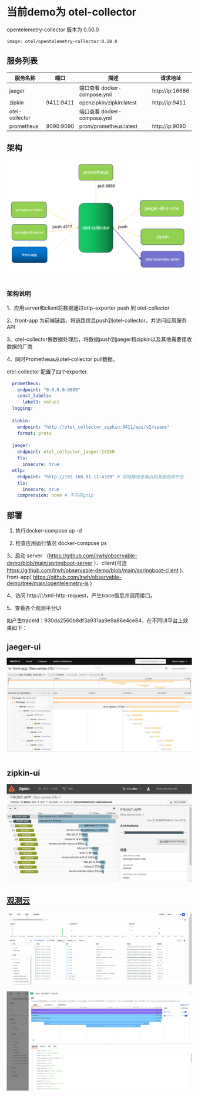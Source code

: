 # 当前demo为 otel-collector

opentelemetry-collector 版本为 0.50.0

```
image: otel/opentelemetry-collector:0.50.0
```

## 服务列表

| 服务名称           | 端口        | 描述                       | 请求地址            |
| -------------- | --------- | ------------------------ | --------------- |
| jaeger         |           | 端口查看 docker-compose.yml  | http://ip:16686 |
| zipkin         | 9411:9411 | openzipkin/zipkin:latest | http://ip:9411  |
| otel-collector |           | 端口查看 docker-compose.yml  |                 |
| prometheus     | 9090:9090 | prom/prometheus:latest   | http://ip:9090  |

## 架构

![](../images/otel-collector.png)

### 架构说明

1、应用server和client将数据通过otlp-exporter push 到 otel-collector

2、front-app 为前端链路，将链路信息push到otel-collector，并访问应用服务API

3、otel-collector做数据处理后，将数据push到jaeger和zipkin以及其他需要接收数据的厂商

4、同时Prometheus从otel-collector pull数据。

otel-collector 配置了四个exporter.

```yaml
  prometheus:
    endpoint: "0.0.0.0:8889"
    const_labels:
      label1: value1
  logging:

  zipkin:
    endpoint: "http://otel_collector_zipkin:9411/api/v2/spans"
    format: proto

  jaeger:
    endpoint: otel_collector_jaeger:14250
    tls:
      insecure: true
  otlp:
    endpoint: "http://192.168.91.11:4319" # 将链路信息输出到其他观测平台
    tls:
      insecure: true
    compression: none # 不开启gzip
```

## 部署

1. 执行docker-compose up -d

2. 检查应用运行情况 docker-compose ps 

3、启动 server （https://github.com/lrwh/observable-demo/blob/main/springboot-server ）、client(可选 https://github.com/lrwh/observable-demo/blob/main/springboot-client )、front-app( https://github.com/lrwh/observable-demo/tree/main/opentelemetry-js )

4、访问 http://<front-app-host>:<front-app-port>/xml-http-request，产生trace信息并调用接口。

5、查看各个观测平台UI

如产生traceId：930da2560b8df3a931aa9e9a86e4ce84，在不同UI平台上效果如下：

## jaeger-ui

![jaeger-ui](../images/jaeger-ui.png)

## zipkin-ui

![zipkin-ui](../images/zipkin-ui.png)

## [观测云](https://www.guance.com/)

![guance-trace-list](../images/guance-trace-list.png)

![guance-trace-ui](../images/guance-trace-ui.png)
